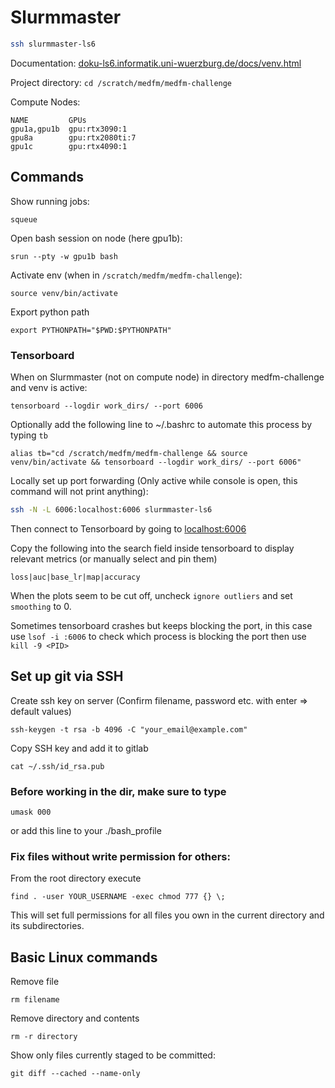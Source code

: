 # Slurmmaster
```bash
ssh slurmmaster-ls6
```

Documentation:
[doku-ls6.informatik.uni-wuerzburg.de/docs/venv.html]()

Project directory: ```cd /scratch/medfm/medfm-challenge``` <br>

Compute Nodes:
````commandline
NAME         GPUs
gpu1a,gpu1b  gpu:rtx3090:1
gpu8a        gpu:rtx2080ti:7
gpu1c        gpu:rtx4090:1
````

## Commands
Show running jobs:
````commandline
squeue 
````
Open bash session on node (here gpu1b):
````commandline
srun --pty -w gpu1b bash
````
Activate env (when in ```/scratch/medfm/medfm-challenge```):
````commandline
source venv/bin/activate
````
Export python path
````commandline
export PYTHONPATH="$PWD:$PYTHONPATH"
````
### Tensorboard
When on Slurmmaster (not on compute node) in directory medfm-challenge and venv is active:
````commandline
tensorboard --logdir work_dirs/ --port 6006
````
Optionally add the following line to ~/.bashrc to automate this process by typing ``tb``
````commandline
alias tb="cd /scratch/medfm/medfm-challenge && source venv/bin/activate && tensorboard --logdir work_dirs/ --port 6006"
````
Locally set up port forwarding (Only active while console is open, this command will not print anything):


````bash
ssh -N -L 6006:localhost:6006 slurmmaster-ls6
````
Then connect to Tensorboard by going to [localhost:6006]()

Copy the following into the search field inside tensorboard to display relevant metrics (or manually select and pin them)
````commandline
loss|auc|base_lr|map|accuracy
````
When the plots seem to be cut off, uncheck ``ignore outliers`` and set ``smoothing`` to 0.

Sometimes tensorboard crashes but keeps blocking the port, in this case use ``lsof -i :6006`` to check which process is blocking the
port then use ``kill -9 <PID>``
## Set up git via SSH

Create ssh key on server (Confirm filename, password etc. with enter => default values)
````commandline
ssh-keygen -t rsa -b 4096 -C "your_email@example.com"
````
Copy SSH key and add it to gitlab
````commandline
cat ~/.ssh/id_rsa.pub
````
### Before working in the dir, make sure to type
````commandline
umask 000
````
or add this line to your ./bash_profile
### Fix files without write permission for others:
From the root directory execute
````commandline
find . -user YOUR_USERNAME -exec chmod 777 {} \;
````
This will set full permissions for all files you own in the current directory and its subdirectories.
## Basic Linux commands
Remove file
````commandline
rm filename
````

Remove directory and contents
````commandline
rm -r directory
````

Show only files currently staged to be committed:
````commandline
git diff --cached --name-only
````